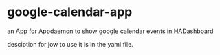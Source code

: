 # google-calendar-app
an App for Appdaemon to show google calendar events in HADashboard

desciption for jow to use it is in the yaml file.

